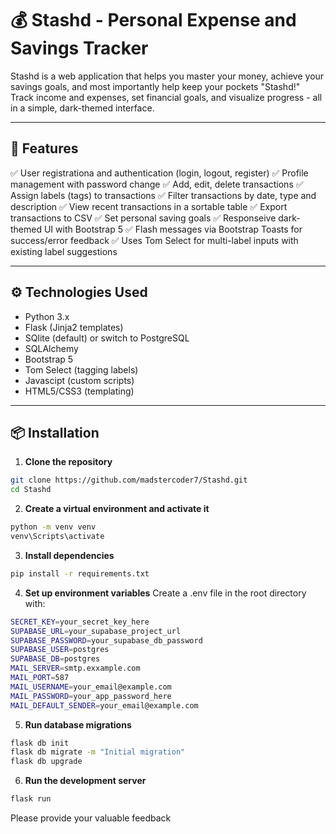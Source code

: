 # 💰 Stashd - Personal Expense and Savings Tracker

Stashd is a web application that helps you master your money, achieve your savings goals, and most importantly help keep your pockets "Stashd!" Track income and expenses, set financial goals, and visualize progress - all in a simple, dark-themed interface.

---

## 🚀 Features

✅ User registrationa and authentication (login, logout, register)
✅ Profile management with password change
✅ Add, edit, delete transactions
✅ Assign labels (tags) to transactions
✅ Filter transactions by date, type and description
✅ View recent transactions in a sortable table
✅ Export transactions to CSV
✅ Set personal saving goals
✅ Responseive dark-themed UI with Bootstrap 5
✅ Flash messages via Bootstrap Toasts for success/error feedback
✅ Uses Tom Select for multi-label inputs with existing label suggestions

---

## ⚙️ Technologies Used

- Python 3.x
- Flask (Jinja2 templates)
- SQlite (default) or switch to PostgreSQL
- SQLAlchemy
- Bootstrap 5
- Tom Select (tagging labels)
- Javascipt (custom scripts)
- HTML5/CSS3 (templating)

---

## 📦 Installation

1. **Clone the repository**
```bash
git clone https://github.com/madstercoder7/Stashd.git
cd Stashd
```

2. **Create a virtual environment and activate it**
```bash
python -m venv venv
venv\Scripts\activate
```

3. **Install dependencies**
```bash 
pip install -r requirements.txt
```

4. **Set up environment variables**
Create a .env file in the root directory with:
```bash
SECRET_KEY=your_secret_key_here
SUPABASE_URL=your_supabase_project_url
SUPABASE_PASSWORD=your_supabase_db_password
SUPABASE_USER=postgres
SUPABASE_DB=postgres
MAIL_SERVER=smtp.exxample.com
MAIL_PORT=587
MAIL_USERNAME=your_email@example.com
MAIL_PASSWORD=your_app_password_here
MAIL_DEFAULT_SENDER=your_email@example.com
```

5. **Run database migrations**
```bash
flask db init
flask db migrate -m "Initial migration"
flask db upgrade
```

6. **Run the development server**
```bash
flask run
```

Please provide your valuable feedback